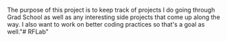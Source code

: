 The purpose of this project is to keep track of projects I do going through Grad School as well as any interesting side projects that come up along the way. I also want to work on better coding practices so that's a goal as well."# RFLab" 
